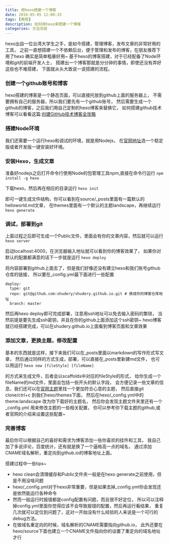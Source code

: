 ```yaml
---
title: 用hexo搭建一个博客
date: 2016-05-05 12:00:33
tags: [教程]
description: 如何用hexo来搭建一个博客
categories: 方法总结
---
```

hexo出自一位台湾大学生之手，是如今搭建，管理博客，发布文章的非常好用的工具，
之前一直想搭建一个不依赖后台，便于管理和发布的博客，在朋友推荐下用了hexo
确实是简单粗暴好用~
基于hexo的博客搭建，对于已经配备了Node环境和git的前端开发人士，
搭建出一个博客那就是分分钟的事情，即使还没有弄好这些也不难搭建，
下面就从头大致说一说搭建的流程。
<!--more-->
### 创建一个github账号和博客
hexo搭建的博客是一个静态页面，可以直接托放到github上面的服务器上，
不需要拥有自己的服务器，所以我们要先有一个github账号，
然后需要生成一个github的博客，之后我们用自己定制的hexo博客来替换它，
如何搭建github技术博客可以看看这篇:[创建GitHub技术博客全攻略](http://blog.csdn.net/renfufei/article/details/37725057/)
### 搭建Node环境
我们还需要一个运行hexo和调试的环境，就是用Nodejs，
在[官网地址](https://nodejs.org/en/)选一个稳定版或者开发版一键安装好环境。
### 安装Hexo，生成文章
准备好nodejs之后打开命令行使用Node的包管理工具npm,直接在命令行运行
``
npm install -g hexo
``

下载hexo，然后再在相应的目录运行
``
hexo init
``

即可一键生成文件结构，你可以看到在source/_posts里面有一篇默认的helloworld.md文章，
在themes里面有一个默认的主题landscape，再继续运行
``
hexo generate
``

### 调试，部署到git
上面过程之后即可生成一个Public文件，里面会有你的文章内容，然后就可以运行
``
hexo server
``

启动localhost:4000，在浏览器输入地址就可以看到你的博客效果了，
如果你对默认的配置都满意的话下一步就是运行
``
hexo deploy
``

将内容部署到github上面去了，但是我们好像还没有建立hexo和我们账号github仓库的链接，
所以要在_config.yml最下面进行一些配置
```
deploy:
  type: git
  repo: git@github.com:shudery/shudery.github.io.git # 换成你的博客仓库地址
  branch: master
```
然后再hexo deploy即可完成部署，注意用ssh地址可以免去输入密码的繁琐，
当然前提是要先生成ssh密钥，并且在你的github上面添加这个ssh密钥~
hexo博客就已经搭建完成，可以在shudery.github.io上面看到博客页面和文章效果
### 添加文章，更换主题，修改配置
基本的东西就是这样，接下来我们可以在_posts里面以markdown的写作形式写文章，
然后通过同样的方式生成，部署，可以直接在_posts里新建md文件，
也可以用运行
``
hexo new [fileStyle] [fileName]
``

的方式来生成文件，后者会以scaffolds中对应的fileStyle的形式，
给你生成一个fileName的md文件，里面会包括一些开头的默认字段，
会方便记录一些文章的信息，我们还可以在[官网主题](https://hexo.io/themes/)里找一个更加符合心意的主题，
然后直接git clone/ctrl+c 到我们hexo/themes下面，
然后在hexo/_config.yml中的 theme:landscape 改为你下载好的主题名，
然后你会发现主题文件夹里还有一个_config.yml 用来修改主题的一些相关配置，
你可以参考你下载主题的github,或者官网的介绍来设置这些配置~
### 完善博客
最后你可以根据自己的喜好和需求为博客添加一些你喜欢的挂件和工具，
我自己加了多说评论，百度统计，还有就是换了一个逼格高一点的域名，
通过添加CNAME域名解析，重定向到github.io的博客地址上面。

搭建过程中一些tips~

* hexo clean会清理缓存和Public文件夹一般是在hexo generate之前使用，但是不用没啥问题
* hexo/_config.yml对于hexo非常重要，但是如果去掉_config.yml你会发现还是依然能运行各种命令
* 然而一般运行时报错都是config配置有问题，而且很不好定位，
  所以可以注释掉config.yml里面你觉得应该不会导致报错的配置，然后再运行看结果，
  重复几次就可以定位到问题了，这对一开始没有什么经验的人来说是一个可行的debug方法。
* 在做域名重定向的时候，域名解析的CNAME需要指向github.io，
  此外还要在hexo/source下面也建立一个CNAME文件指向你的设置了重定向的域名地址才行